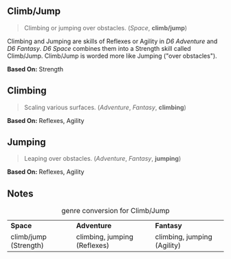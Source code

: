 Climb/Jump
----------

> Climbing or jumping over obstacles. (_Space_, __climb/jump__)

Climbing and Jumping are skills of Reflexes or Agility in _D6 Adventure_ and
_D6 Fantasy_. _D6 Space_ combines them into a Strength skill called Climb/Jump.
Climb/Jump is worded more like Jumping ("over obstacles").

__Based On:__ <span title='Space'>Strength</span>

Climbing
--------

> Scaling various surfaces. (_Adventure_, _Fantasy_, __climbing__)

__Based On:__ <span title='Adventure'>Reflexes</span>, <span title='Fantasy'>Agility</span>

Jumping
-------

> Leaping over obstacles. (_Adventure_, _Fantasy_, __jumping__)

__Based On:__ <span title='Adventure'>Reflexes</span>, <span title='Fantasy'>Agility</span>

Notes
-----

<table>
<caption>genre conversion for Climb/Jump</caption>
<tr><td><strong>Space</strong></td><td><strong>Adventure</strong></td><td><strong>Fantasy</strong></td></tr>
<tr><td>climb/jump (Strength)</td><td>climbing, jumping (Reflexes)</td><td>climbing, jumping (Agility)</td></tr>
</table>
